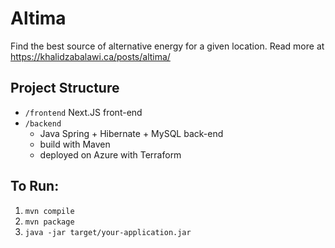 # Altima

Find the best source of alternative energy for a given location. Read more at https://khalidzabalawi.ca/posts/altima/ 

## Project Structure

- `/frontend` Next.JS front-end
- `/backend` 
    - Java Spring + Hibernate + MySQL back-end 
    - build with Maven
    - deployed on Azure with Terraform

## To Run:

1. `mvn compile`
2. `mvn package`
3. `java -jar target/your-application.jar`
